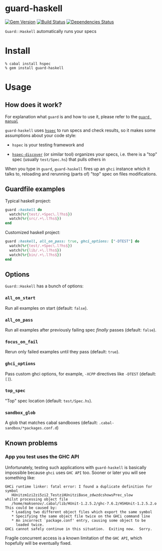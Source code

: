 guard-haskell
=============
[![Gem Version](https://badge.fury.io/rb/guard-haskell.png)](http://badge.fury.io/rb/guard-haskell)
[![Build Status](https://secure.travis-ci.org/supki/guard-haskell.png?branch=master)](http://travis-ci.org/supki/guard-haskell)
[![Dependencies Status](https://gemnasium.com/supki/guard-haskell.png)](https://gemnasium.com/supki/guard-haskell)


`Guard::Haskell` automatically runs your specs

# Install

```shell
% cabal install hspec
% gem install guard-haskell
```

# Usage

## How does it work?

For explanation what `guard` is and how to use it, please refer to the [`guard manual`][0]

`guard-haskell` uses [`hspec`][1] to run specs and check results, so it makes some assumptions about your code style:

  * `hspec` is your testing framework and

  * [`hspec-discover`][2] (or similar tool) organizes your specs,
  i.e. there is a "top" spec (usually `test/Spec.hs`) that pulls others in

When you type in `guard`, `guard-haskell` fires up an `ghci` instance which it talks to, reloading
and rerunning (parts of) "top" spec on files modifications.

## Guardfile examples

Typical haskell project:

```ruby
guard :haskell do
  watch(%r{test/.+Spec\.l?hs$})
  watch(%r{src/.+\.l?hs$})
end
```

Customized haskell project:

```ruby
guard :haskell, all_on_pass: true, ghci_options: ["-DTEST"] do
  watch(%r{test/.+Spec\.l?hs$})
  watch(%r{lib/.+\.l?hs$})
  watch(%r{bin/.+\.l?hs$})
end
```

## Options

`Guard::Haskell` has a bunch of options:

### `all_on_start`

Run all examples on start (default: `false`).

### `all_on_pass`

Run all examples after previously failing spec _finally_ passes (default: `false`).

### `focus_on_fail`

Rerun only failed examples until they pass (default: `true`).

### `ghci_options`

Pass custom ghci options, for example, `-XCPP` directives like `-DTEST` (default: `[]`).

### `top_spec`

"Top" spec location (default: `test/Spec.hs`).

### `sandbox_glob`

A glob that matches cabal sandboxes (default: `.cabal-sandbox/*packages.conf.d`)

## Known problems

### App you test uses the GHC API

Unfortunately, testing such applications with `guard-haskell` is basically impossible
because `ghci` uses `GHC API` too.  Sooner or later you will see something like:

```
GHCi runtime linker: fatal error: I found a duplicate definition for symbol
   HUnitzm1zi2zi5zi2_TestziHUnitziBase_zdwzdcshowsPrec_slow
whilst processing object file
   /home/maksenov/.cabal/lib/HUnit-1.2.5.2/ghc-7.6.2/HSHUnit-1.2.5.2.o
This could be caused by:
   * Loading two different object files which export the same symbol
   * Specifying the same object file twice on the GHCi command line
   * An incorrect `package.conf' entry, causing some object to be
     loaded twice.
GHCi cannot safely continue in this situation.  Exiting now.  Sorry.
```

Fragile concurrent access is a known limitation of the `GHC API`, which hopefully will be eventually fixed.

  [0]: https://github.com/guard/guard#readme
  [1]: http://hspec.github.io/
  [2]: http://hspec.github.io/hspec-discover.html
